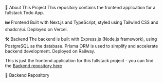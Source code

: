 📌 About This Project
This repository contains the frontend application for a fullstack Todo App.

🖼️ Frontend
Built with Next.js and TypeScript, styled using Tailwind CSS and shadcn/ui.
Deployed on Vercel.

🛠️ Backend
The backend is built with Express.js (Node.js framework), using PostgreSQL as the database.
Prisma ORM is used to simplify and accelerate backend development.
Deployed on Railway.

This is just the frontend application for this fullstack project - you can find the [Backend repository here](https://github.com/tatang111/todoapp-fullstack-experss)

🔗 Backend Repository
